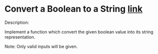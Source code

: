 # Convert a Boolean to a String [link](https://www.codewars.com/kata/551b4501ac0447318f0009cd)

Description:

Implement a function which convert the given boolean value into its string representation.

Note: Only valid inputs will be given.
